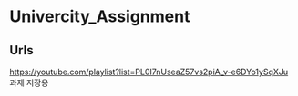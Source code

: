 # Univercity_Assignment
## Urls
https://youtube.com/playlist?list=PL0I7nUseaZ57vs2piA_v-e6DYo1ySqXJu
과제 저장용
